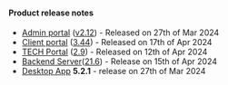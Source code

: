 #### Product release notes
* [Admin portal](/configs/release-notes/admin) ([v2.12](/configs/release-notes/admin/v2.12)) - Released on 27th of Mar 2024
* [Client portal](/configs/release-notes/portal) ([3.44](/configs/release-notes/portal/v3.44)) - Released on 17th of Apr 2024
* [TECH Portal](/configs/release-notes/tech) ([2.9](/configs/release-notes/tech/v2.9)) - Released on 12th of Apr 2024
* [Backend Server](/configs/release-notes/server)([21.6](/configs/release-notes/server)) - Release on 15th of Apr 2024
* [Desktop App](/configs/release-notes/desktop) **5.2.1** - release on 27th of Mar 2024
